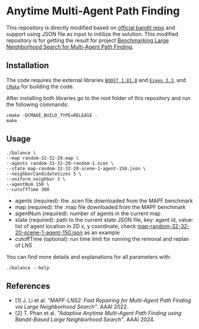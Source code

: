 # Anytime Multi-Agent Path Finding

This repository is directly modified based on [official bandit repo](https://github.com/thomyphan/anytime-mapf) and support using JSON file as input to initilize the solution. This modified repository is for getting the result for project [Benchmarking Large Neighborhood Search for Multi-Agent Path Finding](https://github.com/ChristinaTan0704/mapf-lns-benchmark/tree/main).


## Installation
The code requires the external libraries [`BOOST 1.81.0`](https://www.boost.org/) and [`Eigen 3.3`](https://eigen.tuxfamily.org/), and [`CMake`](https://cmake.org) for building the code. 
    
After installing both libraries go to the root folder of this repository and run the following commands: 
```shell script
cmake -DCMAKE_BUILD_TYPE=RELEASE .
make
```

## Usage

```shell
./balance \
--map random-32-32-20.map \
--agents random-32-32-20-random-1.scen \
--state map-random-32-32-20-scene-1-agent-150.json \
--neighborCandidateSizes 5 \
--uniform_neighbor 3 \
--agentNum 150 \
--cutoffTime 300
```
- agents (required): the .scen file downloaded from the MAPF benchmark
- map (required): the .map file downloaded from the MAPF benchmark
- agentNum (required): number of agents in the current map
- state (required): path to the current state JSON file, key: agent id, value: list of agent location in 2D x, y coordinate, check [map-random-32-32-20-scene-1-agent-150.json](map-random-32-32-20-scene-1-agent-150.json) as an example
- cutoffTime (optional): run time limit for running the removal and replan of LNS

You can find more details and explanations for all parameters with:
```
./balance --help
```



## References 

- [1] J. Li et al. *"MAPF-LNS2: Fast Repairing for Multi-Agent Path Finding via Large Neighborhood Search"*. AAAI 2022.
- [2] T. Phan et al. *"Adaptive Anytime Multi-Agent Path Finding using Bandit-Based Large Neighborhood Search"*. AAAI 2024.